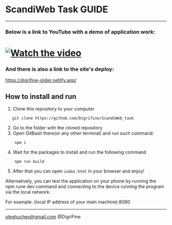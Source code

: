 # ScandiWeb Task GUIDE

---

### Below is a link to YouTube with a demo of application work:

# [![Watch the video](https://lh3.googleusercontent.com/QMn2aLStsWMHRZ0eAW6ZCeZ821dr8JGFnJg4SarVlbEjgnfqypaNMWaDQdWjJC4Qu_HQruagtXLCLcJV33p37D1yqvn4RYrni0z7Jpo4sNBPEquBSdNN_hkSO80HpqZZqIDriYIdR1Be1hTIL1aTy3IizPdp6uQ8RP15jwcR9-j6wpkOf1Ec-pV6lp4GeAstC2VtPp_XXNXPcYXq3oOwPEw8XSI1lbe6qNK0EZniStnlXfpmt6lidYAMMBJ0woLlO6VksraHOMjp6Fzhw1bERQCb7xXAJjPKb5I8T5aTre9ke5nFYBcuhlCG1bSKv8Yc7zaseYysTi0HrZ9-NDCq27QdbnQ4zQrJrxqB33ry1sr0kwuTkv2oG1Q9opNXdw58YivLrdHXXbBbPR7zUsOmdQcNKxXLCJlKTvqpslWunJzHpl4ZYLhn7NuFkcf7jRUz1B776TUdZ1lzJfGcr9j7lzIzIP4aCqWiN-Zw5LcPXwXrNXNVYz5l4ZV9yAfMaLmoSo5bLKQsNzKGcraz4c0pC-sdIUo3y5u0GKVkEQzzzMIRpjVV0lO2fosMguvsuyJdYOvXM3ZLPC-mu7QE2Xy8YzpOp3nr0jo711VDLRH-36kLTb76mhbf6MdBiJUQ7Aly2RPjj5Il9ut3ybH2ajRWd3RrkhA_IqhRyhiWJZCeGKd19kAFoDHAvGF5yYwZnChgNNFswNg5lQUusUKbWIpg0Os=w1919-h979-no?authuser=3)](https://youtu.be/rNxlRCeF-8A)

### And there is also a link to the site's deploy: 
   https://digrifine-slider.netlify.app/

## How to install and run

1. Clone this repository to your computer

```
   git clone https://github.com/Digrifine/ScandiWeb_task
```

2. Go to the folder with the cloned repository
3. Open GitBash there(or any other terminal) and run such command:

```
    npm i
```

4. Wait for the packages to install and run the following command

```
    npm run build
```

5. After that you can open `index.html` in your browser and enjoy!

Alternatively, you can test the application on your phone by running the npm rune dev command and connecting to the device running the program via the local network.

For example:
(local IP address of your main machine):8080

---

oleghuchev@gmail.com
@DigriFine

